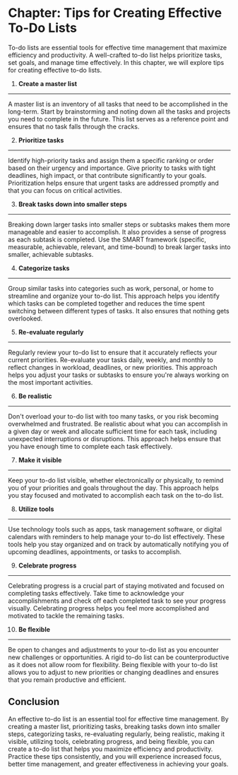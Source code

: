 Chapter: Tips for Creating Effective To-Do Lists
================================================

To-do lists are essential tools for effective time management that maximize efficiency and productivity. A well-crafted to-do list helps prioritize tasks, set goals, and manage time effectively. In this chapter, we will explore tips for creating effective to-do lists.

1. **Create a master list**
---------------------------

A master list is an inventory of all tasks that need to be accomplished in the long-term. Start by brainstorming and noting down all the tasks and projects you need to complete in the future. This list serves as a reference point and ensures that no task falls through the cracks.

2. **Prioritize tasks**
-----------------------

Identify high-priority tasks and assign them a specific ranking or order based on their urgency and importance. Give priority to tasks with tight deadlines, high impact, or that contribute significantly to your goals. Prioritization helps ensure that urgent tasks are addressed promptly and that you can focus on critical activities.

3. **Break tasks down into smaller steps**
------------------------------------------

Breaking down larger tasks into smaller steps or subtasks makes them more manageable and easier to accomplish. It also provides a sense of progress as each subtask is completed. Use the SMART framework (specific, measurable, achievable, relevant, and time-bound) to break larger tasks into smaller, achievable subtasks.

4. **Categorize tasks**
-----------------------

Group similar tasks into categories such as work, personal, or home to streamline and organize your to-do list. This approach helps you identify which tasks can be completed together and reduces the time spent switching between different types of tasks. It also ensures that nothing gets overlooked.

5. **Re-evaluate regularly**
----------------------------

Regularly review your to-do list to ensure that it accurately reflects your current priorities. Re-evaluate your tasks daily, weekly, and monthly to reflect changes in workload, deadlines, or new priorities. This approach helps you adjust your tasks or subtasks to ensure you're always working on the most important activities.

6. **Be realistic**
-------------------

Don't overload your to-do list with too many tasks, or you risk becoming overwhelmed and frustrated. Be realistic about what you can accomplish in a given day or week and allocate sufficient time for each task, including unexpected interruptions or disruptions. This approach helps ensure that you have enough time to complete each task effectively.

7. **Make it visible**
----------------------

Keep your to-do list visible, whether electronically or physically, to remind you of your priorities and goals throughout the day. This approach helps you stay focused and motivated to accomplish each task on the to-do list.

8. **Utilize tools**
--------------------

Use technology tools such as apps, task management software, or digital calendars with reminders to help manage your to-do list effectively. These tools help you stay organized and on track by automatically notifying you of upcoming deadlines, appointments, or tasks to accomplish.

9. **Celebrate progress**
-------------------------

Celebrating progress is a crucial part of staying motivated and focused on completing tasks effectively. Take time to acknowledge your accomplishments and check off each completed task to see your progress visually. Celebrating progress helps you feel more accomplished and motivated to tackle the remaining tasks.

10. **Be flexible**
-------------------

Be open to changes and adjustments to your to-do list as you encounter new challenges or opportunities. A rigid to-do list can be counterproductive as it does not allow room for flexibility. Being flexible with your to-do list allows you to adjust to new priorities or changing deadlines and ensures that you remain productive and efficient.

Conclusion
----------

An effective to-do list is an essential tool for effective time management. By creating a master list, prioritizing tasks, breaking tasks down into smaller steps, categorizing tasks, re-evaluating regularly, being realistic, making it visible, utilizing tools, celebrating progress, and being flexible, you can create a to-do list that helps you maximize efficiency and productivity. Practice these tips consistently, and you will experience increased focus, better time management, and greater effectiveness in achieving your goals.
